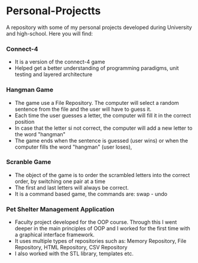 # Personal-Projectts
A repository with some of my personal projects developed during University and high-school.
Here you will find:
### Connect-4
- It is a version of the connect-4 game
- Helped get a better understanding of programming paradigms, unit testing and layered architecture

### Hangman Game
- The game use a File Repository. The computer will select a random sentence from the file and the user will have to guess it.
- Each time the user guesses a letter, the computer will fill it in the correct position
- In case that the letter si not correct, the computer will add a new letter to the word "hangman"
- The game ends when the sentence is guessed (user wins) or when the computer fills the word "hangman" (user loses),

### Scranble Game
- The object of the game is to order the scrambled letters into the correct order, by switching one pair at a time
- The first and last letters will always be correct.
- It is a command based game, the commands are:
  swap <word> <letter> - <word> <letter>
  undo

### Pet Shelter Management Application
- Faculty project developed for the OOP course. Through this I went deeper in the main principles of 
OOP and I worked for the first time with a graphical interface framework.
- It uses multiple types of repositories such as: Memory Repository, File Repository, HTML Repository, CSV Repository
- I also worked with the STL library, templates etc.

